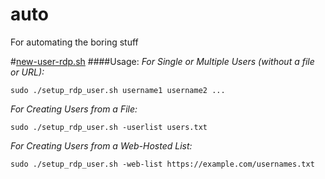 # auto
For automating the boring stuff

#[new-user-rdp.sh](scripts/new-user-rdp.sh)
####Usage:
*For Single or Multiple Users (without a file or URL):*

`sudo ./setup_rdp_user.sh username1 username2 ...`

*For Creating Users from a File:*

`sudo ./setup_rdp_user.sh -userlist users.txt`

*For Creating Users from a Web-Hosted List:*

`sudo ./setup_rdp_user.sh -web-list https://example.com/usernames.txt`